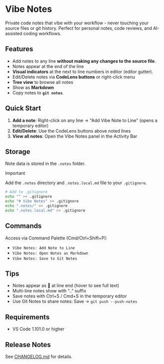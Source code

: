 # Vibe Notes

Private code notes that vibe with your workflow - never touching your source files or git history. Perfect for personal notes, code reviews, and AI-assisted coding workflows.

## Features

- Add notes to any line **without making any changes to the source file**.
- Notes appear at the end of the line
- **Visual indicators** at the next to line numbers in editor (editor gutter).
- Edit/Delete notes via **CodeLens buttons** or right-click menu
- **Tree view** to browse all notes
- Show as **Markdown**
- Copy notes to **`git notes`**.

## Quick Start

1. **Add a note**: Right-click on any line → "Add Vibe Note to Line" (opens a temporary editor)
2. **Edit/Delete**: Use the CodeLens buttons above noted lines
3. **View all notes**: Open the Vibe Notes panel in the Activity Bar

## Storage

Note data is stored in the `.notes` folder.

> [!IMPORTANT]
> Add the `.notes` directory and `.notes.local.md` file to your `.gitignore`.

```bash
# Add to .gitignore
echo "" >> .gitignore
echo "# Vibe Notes" >> .gitignore
echo ".notes/" >> .gitignore
echo ".notes.local.md" >> .gitignore
```

## Commands

Access via Command Palette (Cmd/Ctrl+Shift+P):
- `Vibe Notes: Add Note to Line`
- `Vibe Notes: Open Notes as Markdown`
- `Vibe Notes: Save to Git Notes`

## Tips

- Notes appear as 💬 at line end (hover to see full text)
- Multi-line notes show with ".." suffix
- Save notes with Ctrl+S / Cmd+S in the temporary editor
- Use Git Notes to share notes: Save → `git push --push-notes`

## Requirements

- VS Code 1.101.0 or higher

## Release Notes

See [CHANGELOG.md](CHANGELOG.md) for details.